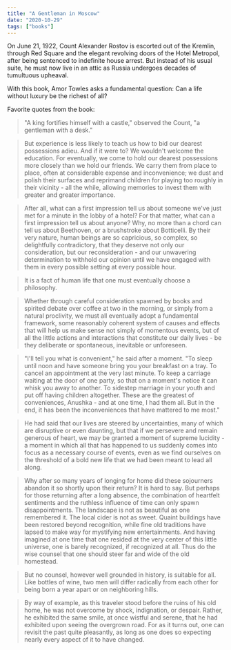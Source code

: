 ```yaml
---
title: "A Gentleman in Moscow"
date: "2020-10-29"
tags: ["books"]
---
```


On June 21, 1922, Count Alexander Rostov is escorted out of the Kremlin, through Red Square and the elegant revolving doors of the Hotel Metropol, after being sentenced to indefinite house arrest. But instead of his usual suite, he must now live in an attic as Russia undergoes decades of tumultuous upheaval.

With this book, Amor Towles asks a fundamental question: Can a life without luxury be the richest of all?

Favorite quotes from the book:

> "A king fortifies himself with a castle," observed the Count, "a gentleman with a desk."

> But experience is less likely to teach us how to bid our dearest possessions adieu. And if it were to? We wouldn't welcome the education. For eventually, we come to hold our dearest possessions more closely than we hold our friends. We carry them from place to place, often at considerable expense and inconvenience; we dust and polish their surfaces and reprimand children for playing too roughly in their vicinity - all the while, allowing memories to invest them with greater and greater importance.

> After all, what can a first impression tell us about someone we've just met for a minute in the lobby of a hotel? For that matter, what can a first impression tell us about anyone? Why, no more than a chord can tell us about Beethoven, or a brushstroke about Botticelli. By their very nature, human beings are so capricious, so complex, so delightfully contradictory, that they deserve not only our consideration, but our reconsideration - and our unwavering determination to withhold our opinion until we have engaged with them in every possible setting at every possible hour.

> It is a fact of human life that one must eventually choose a philosophy.

> Whether through careful consideration spawned by books and spirited debate over coffee at two in the morning, or simply from a natural proclivity, we must all eventually adopt a fundamental framework, some reasonably coherent system of causes and effects that will help us make sense not simply of momentous events, but of all the little actions and interactions that constitute our daily lives - be they deliberate or spontaneous, inevitable or unforeseen.

> "I'll tell you what is convenient," he said after a moment. "To sleep until noon and have someone bring you your breakfast on a tray. To cancel an appointment at the very last minute. To keep a carriage waiting at the door of one party, so that on a moment's notice it can whisk you away to another. To sidestep marriage in your youth and put off having children altogether. These are the greatest of conveniences, Anushka - and at one time, I had them all. But in the end, it has been the inconveniences that have mattered to me most."

> He had said that our lives are steered by uncertainties, many of which are disruptive or even daunting, but that if we persevere and remain generous of heart, we may be granted a moment of supreme lucidity - a moment in which all that has happened to us suddenly comes into focus as a necessary course of events, even as we find ourselves on the threshold of a bold new life that we had been meant to lead all along.

> Why after so many years of longing for home did these sojourners abandon it so shortly upon their return? It is hard to say. But perhaps for those returning after a long absence, the combination of heartfelt sentiments and the ruthless influence of time can only spawn disappointments. The landscape is not as beautiful as one remembered it. The local cider is not as sweet. Quaint buildings have been restored beyond recognition, while fine old traditions have lapsed to make way for mystifying new entertainments. And having imagined at one time that one resided at the very center of this little universe, one is barely recognized, if recognized at all. Thus do the wise counsel that one should steer far and wide of the old homestead.

> But no counsel, however well grounded in history, is suitable for all. Like bottles of wine, two men will differ radically from each other for being born a year apart or on neighboring hills.

> By way of example, as this traveler stood before the ruins of his old home, he was not overcome by shock, indignation, or despair. Rather, he exhibited the same smile, at once wistful and serene, that he had exhibited upon seeing the overgrown road. For as it turns out, one can revisit the past quite pleasantly, as long as one does so expecting nearly every aspect of it to have changed.
